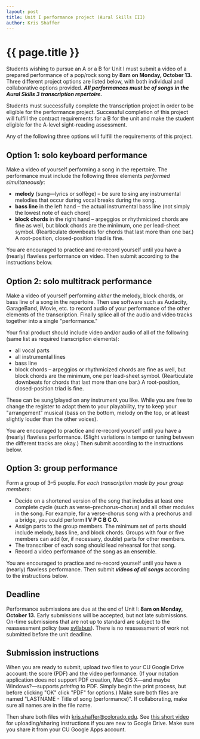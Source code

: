```yaml
---
layout: post
title: Unit I performance project (Aural Skills III)
author: Kris Shaffer
---
```


# {{ page.title }} #

Students wishing to pursue an A or a B for Unit I must submit a video of a prepared performance of a pop/rock song by **8am on Monday, October 13.** Three different project options are listed below, with both individual and collaborative options provided. ***All performances must be of songs in the Aural Skills 3 transcription repertoire.***

Students must successfully complete the transcription project in order to be eligible for the performance project. Successful completion of this project will fulfill the contract requirements for a B for the unit and make the student eligible for the A-level sight-reading assessment.

Any of the following three options will fulfill the requirements of this project.

## Option 1: solo keyboard performance

Make a video of yourself performing a song in the repertoire. The performance must include the following three elements *performed simultaneously*:

- **melody** (sung—lyrics or solfège) – be sure to sing any instrumental melodies that occur during vocal breaks during the song.  
- **bass line** in the left hand – the actual instrumental bass line (not simply the lowest note of each chord)  
- **block chords** in the right hand – arpeggios or rhythmicized chords are fine as well, but block chords are the minimum, one per lead-sheet symbol. (Rearticulate downbeats for chords that last more than one bar.) A root-position, closed-position triad is fine.

You are encouraged to practice and re-record yourself until you have a (nearly) flawless performance on video. Then submit according to the instructions below.

## Option 2: solo multitrack performance

Make a video of yourself performing *either* the melody, block chords, or bass line of a song in the repertoire. Then use software such as Audacity, GarageBand, iMovie, etc. to record audio of your performance of the other elements of the transcription. Finally splice all of the audio and video tracks together into a single "performance."

Your final product should include video and/or audio of all of the following (same list as required transcription elements):

- all vocal parts  
- all instrumental lines
- bass line  
- block chords – arpeggios or rhythmicized chords are fine as well, but block chords are the minimum, one per lead-sheet symbol. (Rearticulate downbeats for chords that last more than one bar.) A root-position, closed-position triad is fine.

These can be sung/played on any instrument you like. While you are free to change the register to adapt them to your playability, try to keep your "arrangement" musical (bass on the bottom, melody on the top, or at least slightly louder than the other voices).

You are encouraged to practice and re-record yourself until you have a (nearly) flawless performance. (Slight variations in tempo or tuning between the different tracks are okay.) Then submit according to the instructions below.

## Option 3: group performance

Form a group of 3–5 people. For *each transcription made by your group members*:

- Decide on a shortened version of the song that includes at least one complete cycle (such as verse–prechorus–chorus) and all other modules in the song. For example, for a verse-chorus song with a prechorus and a bridge, you could perform **I V P C B C O.**  
- Assign parts to the group members. The minimum set of parts should include melody, bass line, and block chords. Groups with four or five members can add (or, if necessary, double) parts for other members.  
- The transcriber of each song should lead rehearsal for that song.  
- Record a video performance of the song as an ensemble.

You are encouraged to practice and re-record yourself until you have a (nearly) flawless performance. Then submit ***videos of all songs*** according to the instructions below.


## Deadline

Performance submissions are due at the end of Unit I: **8am on Monday, October 13.** Early submissions will be accepted, but not late submissions. On-time submissions that are not up to standard are subject to the reassessment policy (see [syllabus](auralskills3.html)). There is no *re*assessment of work not submitted before the unit deadline.

## Submission instructions

When you are ready to submit, upload *two* files to your CU Google Drive account: the score (PDF) and the video performance. (If your notation application does not support PDF creation, Mac OS X—and maybe Windows?—supports *printing* to PDF. Simply begin the print process, but before clicking "OK" click "PDF" for options.) Make sure both files are named "LASTNAME - Title of song (performance)". If collaborating, make sure all names are in the file name. 

Then share both files with kris.shaffer@colorado.edu. See [this short video](https://vimeo.com/73001492) for uploading/sharing instructions if you are new to Google Drive. Make sure you share it from your CU Google Apps account.